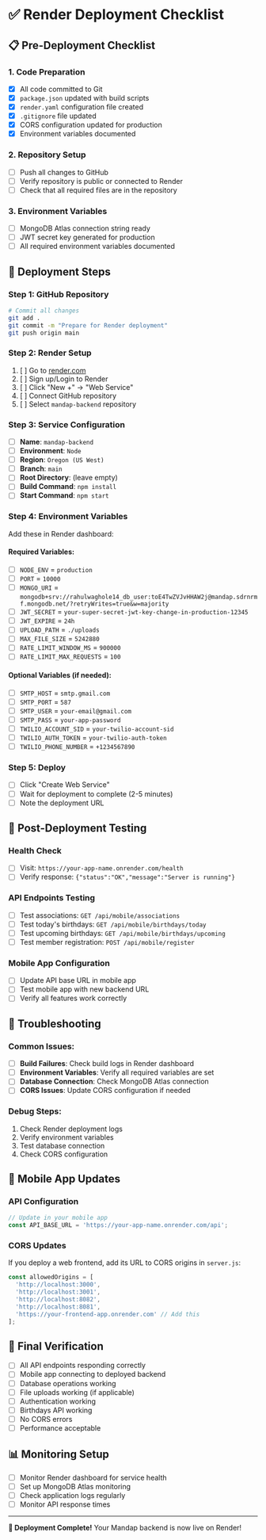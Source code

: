 # ✅ Render Deployment Checklist

## 📋 Pre-Deployment Checklist

### 1. Code Preparation
- [x] All code committed to Git
- [x] `package.json` updated with build scripts
- [x] `render.yaml` configuration file created
- [x] `.gitignore` file updated
- [x] CORS configuration updated for production
- [x] Environment variables documented

### 2. Repository Setup
- [ ] Push all changes to GitHub
- [ ] Verify repository is public or connected to Render
- [ ] Check that all required files are in the repository

### 3. Environment Variables
- [ ] MongoDB Atlas connection string ready
- [ ] JWT secret key generated for production
- [ ] All required environment variables documented

## 🚀 Deployment Steps

### Step 1: GitHub Repository
```bash
# Commit all changes
git add .
git commit -m "Prepare for Render deployment"
git push origin main
```

### Step 2: Render Setup
1. [ ] Go to [render.com](https://render.com)
2. [ ] Sign up/Login to Render
3. [ ] Click "New +" → "Web Service"
4. [ ] Connect GitHub repository
5. [ ] Select `mandap-backend` repository

### Step 3: Service Configuration
- [ ] **Name**: `mandap-backend`
- [ ] **Environment**: `Node`
- [ ] **Region**: `Oregon (US West)`
- [ ] **Branch**: `main`
- [ ] **Root Directory**: (leave empty)
- [ ] **Build Command**: `npm install`
- [ ] **Start Command**: `npm start`

### Step 4: Environment Variables
Add these in Render dashboard:

#### Required Variables:
- [ ] `NODE_ENV` = `production`
- [ ] `PORT` = `10000`
- [ ] `MONGO_URI` = `mongodb+srv://rahulwaghole14_db_user:toE4TwZVJvHHAW2j@mandap.sdrnrmf.mongodb.net/?retryWrites=true&w=majority`
- [ ] `JWT_SECRET` = `your-super-secret-jwt-key-change-in-production-12345`
- [ ] `JWT_EXPIRE` = `24h`
- [ ] `UPLOAD_PATH` = `./uploads`
- [ ] `MAX_FILE_SIZE` = `5242880`
- [ ] `RATE_LIMIT_WINDOW_MS` = `900000`
- [ ] `RATE_LIMIT_MAX_REQUESTS` = `100`

#### Optional Variables (if needed):
- [ ] `SMTP_HOST` = `smtp.gmail.com`
- [ ] `SMTP_PORT` = `587`
- [ ] `SMTP_USER` = `your-email@gmail.com`
- [ ] `SMTP_PASS` = `your-app-password`
- [ ] `TWILIO_ACCOUNT_SID` = `your-twilio-account-sid`
- [ ] `TWILIO_AUTH_TOKEN` = `your-twilio-auth-token`
- [ ] `TWILIO_PHONE_NUMBER` = `+1234567890`

### Step 5: Deploy
- [ ] Click "Create Web Service"
- [ ] Wait for deployment to complete (2-5 minutes)
- [ ] Note the deployment URL

## 🧪 Post-Deployment Testing

### Health Check
- [ ] Visit: `https://your-app-name.onrender.com/health`
- [ ] Verify response: `{"status":"OK","message":"Server is running"}`

### API Endpoints Testing
- [ ] Test associations: `GET /api/mobile/associations`
- [ ] Test today's birthdays: `GET /api/mobile/birthdays/today`
- [ ] Test upcoming birthdays: `GET /api/mobile/birthdays/upcoming`
- [ ] Test member registration: `POST /api/mobile/register`

### Mobile App Configuration
- [ ] Update API base URL in mobile app
- [ ] Test mobile app with new backend URL
- [ ] Verify all features work correctly

## 🔧 Troubleshooting

### Common Issues:
- [ ] **Build Failures**: Check build logs in Render dashboard
- [ ] **Environment Variables**: Verify all required variables are set
- [ ] **Database Connection**: Check MongoDB Atlas connection
- [ ] **CORS Issues**: Update CORS configuration if needed

### Debug Steps:
1. Check Render deployment logs
2. Verify environment variables
3. Test database connection
4. Check CORS configuration

## 📱 Mobile App Updates

### API Configuration
```javascript
// Update in your mobile app
const API_BASE_URL = 'https://your-app-name.onrender.com/api';
```

### CORS Updates
If you deploy a web frontend, add its URL to CORS origins in `server.js`:
```javascript
const allowedOrigins = [
  'http://localhost:3000',
  'http://localhost:3001', 
  'http://localhost:8082',
  'http://localhost:8081',
  'https://your-frontend-app.onrender.com' // Add this
];
```

## 🎯 Final Verification

- [ ] All API endpoints responding correctly
- [ ] Mobile app connecting to deployed backend
- [ ] Database operations working
- [ ] File uploads working (if applicable)
- [ ] Authentication working
- [ ] Birthdays API working
- [ ] No CORS errors
- [ ] Performance acceptable

## 📊 Monitoring Setup

- [ ] Monitor Render dashboard for service health
- [ ] Set up MongoDB Atlas monitoring
- [ ] Check application logs regularly
- [ ] Monitor API response times

---

**🎉 Deployment Complete!** Your Mandap backend is now live on Render!
